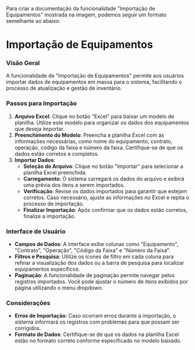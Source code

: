 Para criar a documentação da funcionalidade "Importação de Equipamentos" mostrada na imagem, podemos seguir um formato semelhante ao abaixo:



# Importação de Equipamentos

### Visão Geral
A funcionalidade de "Importação de Equipamentos" permite aos usuários importar dados de equipamentos em massa para o sistema, facilitando o processo de atualização e gestão de inventário.

### Passos para Importação
1. **Arquivo Excel**: Clique no botão "Excel" para baixar um modelo de planilha. Utilize este modelo para organizar os dados dos equipamentos que deseja importar.
2. **Preenchimento do Modelo**: Preencha a planilha Excel com as informações necessárias, como nome do equipamento, contrato, operação, código da faixa e número da faixa. Certifique-se de que os dados estão corretos e completos.
3. **Importar Dados**:
    - **Seleção do Arquivo**: Clique no botão "Importar" para selecionar a planilha Excel preenchida.
    - **Carregamento**: O sistema carregará os dados do arquivo e exibirá uma prévia dos itens a serem importados.
    - **Verificação**: Revise os dados importados para garantir que estejam corretos. Caso necessário, ajuste as informações no Excel e repita o processo de importação.
    - **Finalizar Importação**: Após confirmar que os dados estão corretos, finalize a importação.

### Interface de Usuário
- **Campos de Dados**: A interface exibe colunas como "Equipamento", "Contrato", "Operação", "Código da Faixa" e "Número da Faixa".
- **Filtros e Pesquisa**: Utilize os ícones de filtro em cada coluna para refinar a visualização dos dados ou a barra de pesquisa para localizar equipamentos específicos.
- **Paginação**: A funcionalidade de paginação permite navegar pelos registros importados. Você pode ajustar o número de itens exibidos por página utilizando o menu dropdown.

### Considerações
- **Erros de Importação**: Caso ocorram erros durante a importação, o sistema informará os registros com problemas para que possam ser corrigidos.
- **Formato de Dados**: Certifique-se de que os dados na planilha Excel estão no formato correto conforme especificado no modelo baixado.

